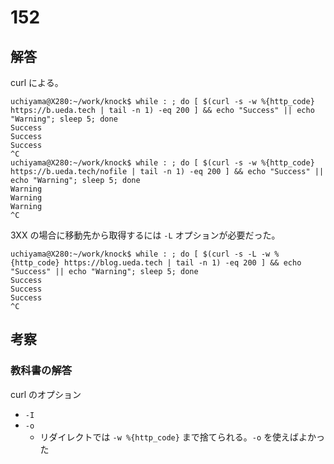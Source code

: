 # 152

## 解答

curl による。

```
uchiyama@X280:~/work/knock$ while : ; do [ $(curl -s -w %{http_code} https://b.ueda.tech | tail -n 1) -eq 200 ] && echo "Success" || echo "Warning"; sleep 5; done
Success
Success
Success
^C
uchiyama@X280:~/work/knock$ while : ; do [ $(curl -s -w %{http_code} https://b.ueda.tech/nofile | tail -n 1) -eq 200 ] && echo "Success" || echo "Warning"; sleep 5; done
Warning
Warning
Warning
^C
```

3XX の場合に移動先から取得するには `-L` オプションが必要だった。

```
uchiyama@X280:~/work/knock$ while : ; do [ $(curl -s -L -w %{http_code} https://blog.ueda.tech | tail -n 1) -eq 200 ] && echo "Success" || echo "Warning"; sleep 5; done
Success
Success
Success
^C
```

## 考察

### 教科書の解答

curl のオプション

- `-I`
- `-o`
    - リダイレクトでは `-w %{http_code}` まで捨てられる。`-o` を使えばよかった
